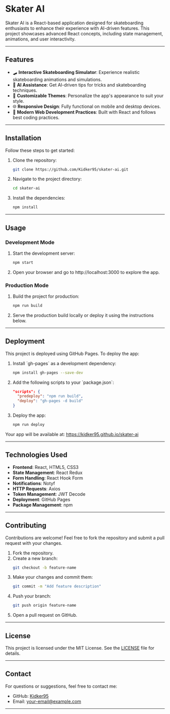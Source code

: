 # **Skater AI**

Skater AI is a React-based application designed for skateboarding enthusiasts to enhance their experience with AI-driven features. This project showcases advanced React concepts, including state management, animations, and user interactivity.

---

## **Features**
- 🛹 **Interactive Skateboarding Simulator**: Experience realistic skateboarding animations and simulations.
- 🤖 **AI Assistance**: Get AI-driven tips for tricks and skateboarding techniques.
- 🎨 **Customizable Themes**: Personalize the app's appearance to suit your style.
- 🌐 **Responsive Design**: Fully functional on mobile and desktop devices.
- 💾 **Modern Web Development Practices**: Built with React and follows best coding practices.

---

## **Installation**

Follow these steps to get started:

1. Clone the repository:
   ```bash
   git clone https://github.com/Kidker95/skater-ai.git
   ```
2. Navigate to the project directory:
   ```bash
   cd skater-ai
   ```
3. Install the dependencies:
   ```bash
   npm install
   ```

---

## **Usage**

### **Development Mode**
1. Start the development server:
   ```bash
   npm start
   ```
2. Open your browser and go to http://localhost:3000 to explore the app.

### **Production Mode**
1. Build the project for production:
   ```bash
   npm run build
   ```
2. Serve the production build locally or deploy it using the instructions below.

---

## **Deployment**

This project is deployed using GitHub Pages. To deploy the app:

1. Install \`gh-pages\` as a development dependency:
   ```bash
   npm install gh-pages --save-dev
   ```
2. Add the following scripts to your \`package.json\`:
   ```json
   "scripts": {
     "predeploy": "npm run build",
     "deploy": "gh-pages -d build"
   }
   ```
3. Deploy the app:
   ```bash
   npm run deploy
   ```

Your app will be available at:
https://kidker95.github.io/skater-ai

---

## **Technologies Used**
- **Frontend**: React, HTML5, CSS3
- **State Management**: React Redux
- **Form Handling**: React Hook Form
- **Notifications**: Notyf
- **HTTP Requests**: Axios
- **Token Management**: JWT Decode
- **Deployment**: GitHub Pages
- **Package Management**: npm

---

## **Contributing**

Contributions are welcome! Feel free to fork the repository and submit a pull request with your changes.

1. Fork the repository.
2. Create a new branch:
   ```bash
   git checkout -b feature-name
   ```
3. Make your changes and commit them:
   ```bash
   git commit -m "Add feature description"
   ```
4. Push your branch:
   ```bash
   git push origin feature-name
   ```
5. Open a pull request on GitHub.

---

## **License**

This project is licensed under the MIT License. See the [LICENSE](LICENSE) file for details.

---

## **Contact**

For questions or suggestions, feel free to contact me:

- GitHub: [Kidker95](https://github.com/Kidker95)
- Email: [your-email@example.com](mailto:irmoomri@example.com)

---

